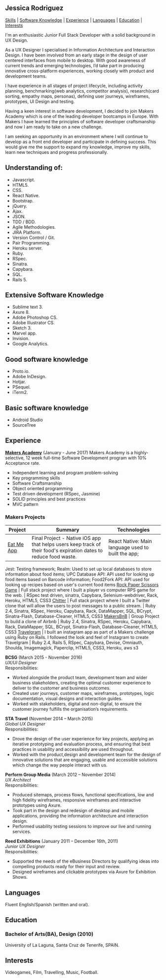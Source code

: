 ## Jessica Rodriguez

[Skills](#understanding-of) | [Software Knowledge](#extensive-software-knowledge) | [Experience](#experience) | [Languages](#languages) | [Education](#education) | [Interests](#interests)  
  
I'm an enthusiastic Junior Full Stack Developer with a solid background in UX Design. 
 
As a UX Designer I specialised in Information Architecture and Interaction Design. I have been involved from an early stage in the design of user centered interfaces from mobile to desktop. With good awareness of current trends and emerging technologies, I’d take part in producing innovative cross-platform experiences, working closely with product and development teams.
 
I have experience in all stages of project lifecycle, including activity planning, benchmarking(web analytics, competitor analysis), research(card sorting, empathy maps, personas), defining user journeys, wireframes, prototypes, UI Design and testing.
 
Having a keen interest in software development, I decided to join Makers Academy which is one of the leading developer bootcamps in Europe. With Makers I have learned the principles of software developer craftsmanship and now I am ready to take on a new challenge. 
 
I am seeking an opportunity in an environment where I will continue to develop as a front end developer and participate in defining success. This would give me the support to expand my knowledge, improve my skills, learn new techniques and progress professionally. 

## Understanding of:

* Javascript.  
* HTML5.  
* CSS.  
* React Native.
* Bootstrap.
* jQuery.
* Ajax.
* JSON.
* TDD / BDD.
* Agile Methodologies.
* JIRA Platform.
* Version Control / Git.
* Pair Programming.
* Heroku server.
* Ruby.
* RSpec.
* Sinatra.
* Capybara.
* SQL.
* Rails 5.

## Extensive Software Knowledge
  
 * Sublime text 3.
 * Axure 8.
 * Adobe Photoshop CS.
 * Adobe Illustrator CS.
 * Sketch 3.
 * Marvel app.
 * Invision.
 * Google Analytics.
  
## Good software knowledge
  
 * Proto.io.
 * Adobe InDesign.
 * Hotjar.
 * PSequel.
 * iTerm2.

## Basic software knowledge

 * Android Studio
 * SourceTree

## Experience  

**[Makers Academy]** (January - June 2017)
Makers Academy is a highly-selective, 12 week full-time Software Development program with 10% Acceptance rate.

* Independent learning and program problem-solving
* Key programming skills 
* Software Craftsmanship
* Object oriented programming
* Test driven development (RSpec, Jasmine)
* SOLID principles and best practices
* MVC pattern

### Makers Projects

Project | Summary | Technologies
------- | ------- | ------------
[Eat Me App](https://github.com/Simba14/EatMe) | Final Project - Native iOS app that helps users keep track of their food's expiration dates to reduce food waste. | React Native: Main language used to built the app;  
Jest: Testing framework; Realm: Used to set up local databases to store information about food items; UPC Database API: API used for looking up food items based on Barcode information; Food2Fork API: API used for looking up recipes based on user's current food items
[Rock Paper Scissors Game](https://github.com/j-rods/rps-challenge) | Full stack project where I built a player vs computer RPS game for the web. | RSpec test driven, sinatra, Capybara, Selenium-webdriver, Rack, Heroku, HTML5, CSS3
[Chitter](https://github.com/j-rods/chitter-challenge) | Full stack project where I built a Twitter clone that will allow the users to post messages to a public stream. | Ruby 2.4, Sinatra, RSpec, Heroku, Capybara, Rack, DataMapper, SQL, BCrypt, Sinatra-Flash, Database-Cleaner, HTML5, CSS3
[MakersBnB](https://github.com/jackbittiner/Makersbnb) | Group Project to build a clone of Airbnb | Ruby 2.4, Sinatra, RSpec, Heroku, Capybara, Rack, DataMapper, SQL, BCrypt, Sinatra-Flash, Database-Cleaner, HTML5, CSS3
[Travelgram](https://github.com/j-rods/instagram-challenge) | I built an instagram app as part of a Makers challenge using Ruby on Rails. I followed the look and feel of Instagram to create Travelgram  | Ruby 2.4, Rails 5, RSpec, Capybara, Devise, Omniauth, Shoulda, Imagemagick, Paperclip, HTML5, CSS3, Heroku, aws s3

**BCSG** (March 2015 - November 2016)  
*UX/UI Designer*  
Responsibilities:  
* Worked alongside the product team, development team and wider business stakeholders, creating the optimal customer experience to deliver to the customer and business outcomes.
* Created user journeys, customer maps, wireframes, prototypes, logic documentation, visual designs and interaction guides.
* Worked with stakeholders, digital and non-digital, to ensure the customer journey fulfills the organisation’s requirements.  

**STA Travel** (November 2014 – March 2015)  
*Global UX Designer*  
Responsibilities:  
* Drove the design of the user experience for key projects, applying an iterative prototyping and evaluation process, and ensuring that best practices in usability and accessibility are used throughout.
* Worked with the product,design and development team for the design of innovative solutions that are engaging, usable and accessible solutions which change the way people interact with us. 

**Perform Group Media** (March 2012 – November  2014)  
*UX Architect*  
Responsibilities:  
* Produced sitemaps, process flows, functional specifications, low and high fidelity wireframes, responsive wireframes and interactive prototypes using Axure.
* Took part in the design and redesign of desktop and mobile applications, providing the information architecture and interaction design. 
* Performed usability testing sessions to improve our live and running services.

**Reed Exhibitions** (January 2011 – December 16th, 2011)  
*Junior UX Designer*  
Responsibilities:  
* Supported the needs of the eBusiness Directors by qualifying ideas into compelling products ready for their input and review.
* Designed wireframes and clickable prototypes via Axure for Exhibition Shows.
  
## Languages
Fluent English/Spanish (written and oral).

## Education
  
### Bachelor of Arts(BA), Design (2010)
University of La Laguna, Santa Cruz de Tenerife, SPAIN.

[Makers Academy]:http://www.makersacademy.com

## Interests
Videogames, Film, Travelling, Music, Football.  
